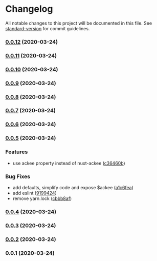 # Changelog

All notable changes to this project will be documented in this file. See [standard-version](https://github.com/conventional-changelog/standard-version) for commit guidelines.

### [0.0.12](https://github.com/bdrtsky/nuxt-ackee/compare/v0.0.11...v0.0.12) (2020-03-24)

### [0.0.11](https://github.com/bdrtsky/nuxt-ackee/compare/v0.0.10...v0.0.11) (2020-03-24)

### [0.0.10](https://github.com/bdrtsky/nuxt-ackee/compare/v0.0.9...v0.0.10) (2020-03-24)

### [0.0.9](https://github.com/bdrtsky/nuxt-ackee/compare/v0.0.8...v0.0.9) (2020-03-24)

### [0.0.8](https://github.com/bdrtsky/nuxt-ackee/compare/v0.0.7...v0.0.8) (2020-03-24)

### [0.0.7](https://github.com/bdrtsky/nuxt-ackee/compare/v0.0.6...v0.0.7) (2020-03-24)

### [0.0.6](https://github.com/bdrtsky/nuxt-ackee/compare/v0.0.5...v0.0.6) (2020-03-24)

### [0.0.5](https://github.com/bdrtsky/nuxt-ackee/compare/v0.0.4...v0.0.5) (2020-03-24)


### Features

* use ackee property instead of nuxt-ackee ([c36460b](https://github.com/bdrtsky/nuxt-ackee/commit/c36460b908dc01afa272988786c0d3aa99db07dc))


### Bug Fixes

* add defaults, simplify code and expose $ackee ([a1c6fea](https://github.com/bdrtsky/nuxt-ackee/commit/a1c6fea5c742aa9b9eca16733d24844dc9558ffe))
* add eslint ([9199424](https://github.com/bdrtsky/nuxt-ackee/commit/9199424d5766e2512afdd6c39edffc6ac4b9593c))
* remove yarn.lock ([cbbb8af](https://github.com/bdrtsky/nuxt-ackee/commit/cbbb8af5178c9b434ec5916b0b160bfb29dbb35f))

### [0.0.4](https://github.com/bdrtsky/nuxt-ackee/compare/v0.0.3...v0.0.4) (2020-03-24)

### [0.0.3](https://github.com/bdrtsky/nuxt-ackee/compare/v0.0.2...v0.0.3) (2020-03-24)

### [0.0.2](https://github.com/bdrtsky/nuxt-ackee/compare/v0.0.1...v0.0.2) (2020-03-24)

### 0.0.1 (2020-03-24)
